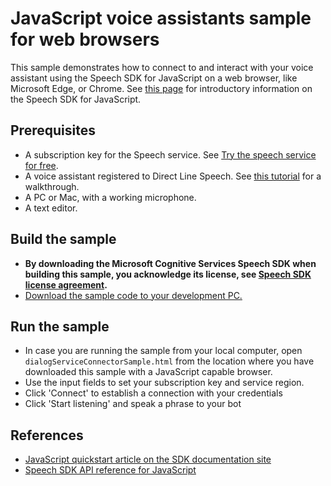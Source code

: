# JavaScript voice assistants sample for web browsers  

This sample demonstrates how to connect to and interact with your voice assistant using the Speech SDK for JavaScript on a web browser, like Microsoft Edge, or Chrome.
See [this page](https://github.com/microsoft/cognitive-services-speech-sdk-js#readme) for introductory information on the Speech SDK for JavaScript.

## Prerequisites

* A subscription key for the Speech service. See [Try the speech service for free](https://docs.microsoft.com/azure/cognitive-services/speech-service/get-started).
* A voice assistant registered to Direct Line Speech. See [this tutorial](https://docs.microsoft.com/en-us/azure/cognitive-services/speech-service/tutorial-voice-enable-your-bot-speech-sdk) for a walkthrough.
* A PC or Mac, with a working microphone.
* A text editor.

## Build the sample

* **By downloading the Microsoft Cognitive Services Speech SDK when building this sample, you acknowledge its license, see [Speech SDK license agreement](https://docs.microsoft.com/azure/cognitive-services/speech-service/license).**
* [Download the sample code to your development PC.](/README.md#get-the-samples)

## Run the sample

* In case you are running the sample from your local computer, open `dialogServiceConnectorSample.html` from the location where you have downloaded this sample with a JavaScript capable browser.
* Use the input fields to set your subscription key and service region.
* Click 'Connect' to establish a connection with your credentials
* Click 'Start listening' and speak a phrase to your bot

## References

* [JavaScript quickstart article on the SDK documentation site](https://docs.microsoft.com/azure/cognitive-services/speech-service/quickstart-js-browser)
* [Speech SDK API reference for JavaScript](https://aka.ms/csspeech/javascriptref)
